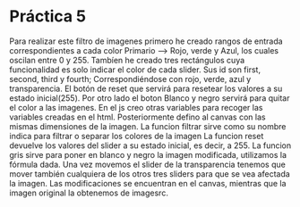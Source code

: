 # Práctica 5
Para realizar este filtro de imagenes primero he creado rangos de entrada correspondientes a cada color Primario --> Rojo, verde y Azul, los cuales oscilan entre 0 y 255.
Tambíen he creado tres rectángulos cuya funcionalidad es solo indicar el color de cada slider. Sus id son first, second, third y fourth;
Correspondiéndose con rojo, verde, azul y transparencia.
El botón de reset que servirá para resetear los valores a su estado inicial(255).
Por otro lado el boton Blanco y negro servirá para quitar el color a las imagenes.
En el js creo otras variables para recoger las variables creadas en el html.
Posteriormente defino al canvas con las mismas dimensiones de la imagen.
La funcion filtrar sirve como su nombre indica para filtrar o separar los colores de la imagen
La funcion reset devuelve los valores del slider a su estado inicial, es decir, a 255.
La funcion gris sirve para poner en blanco y negro la imagen modificada, utilizamos la fórmula dada.
Una vez movemos el slider de la transparencia tenemos que mover también cualquiera de los otros tres sliders para que se vea afectada la imagen.
Las modificaciones se encuentran en el canvas, mientras que la imagen original la obtenemos de imagesrc.

